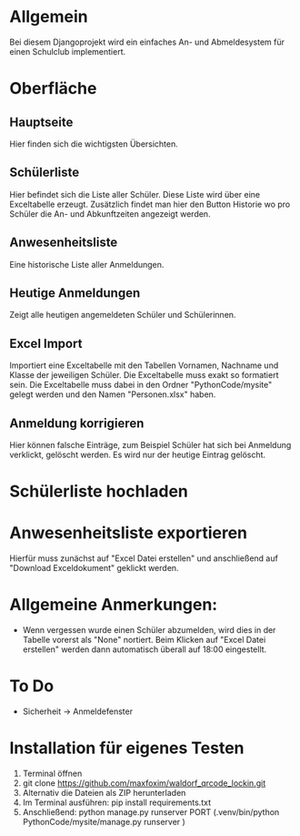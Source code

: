 # Allgemein
Bei diesem Djangoprojekt wird ein einfaches An- und Abmeldesystem für einen Schulclub implementiert.

# Oberfläche

## Hauptseite
Hier finden sich die wichtigsten Übersichten.

## Schülerliste
Hier befindet sich die Liste aller Schüler. Diese Liste wird über eine Exceltabelle erzeugt. Zusätzlich findet man hier den Button Historie wo pro Schüler die An- und Abkunftzeiten angezeigt werden.

## Anwesenheitsliste
Eine historische Liste aller Anmeldungen.

## Heutige Anmeldungen
Zeigt alle heutigen angemeldeten Schüler und Schülerinnen.

## Excel Import
Importiert eine Exceltabelle mit den Tabellen Vornamen, Nachname und Klasse der jeweiligen Schüler. Die Exceltabelle muss exakt so formatiert sein. Die Exceltabelle muss dabei in den Ordner "PythonCode/mysite" gelegt werden und den Namen "Personen.xlsx" haben.

## Anmeldung korrigieren
Hier können falsche Einträge, zum Beispiel Schüler hat sich bei Anmeldung verklickt, gelöscht werden. Es wird nur der heutige Eintrag gelöscht. 

# Schülerliste hochladen

# Anwesenheitsliste exportieren
Hierfür muss zunächst auf "Excel Datei erstellen" und anschließend auf "Download Exceldokument" geklickt werden. 

# Allgemeine Anmerkungen:
-   Wenn vergessen wurde einen Schüler abzumelden, wird dies in der Tabelle vorerst als "None" nortiert. Beim Klicken auf "Excel Datei erstellen" werden dann automatisch überall auf 18:00 eingestellt.

# To Do
-   Sicherheit -> Anmeldefenster

# Installation für eigenes Testen
1) Terminal öffnen
2) git clone https://github.com/maxfoxim/waldorf_qrcode_lockin.git
3) Alternativ die Dateien als ZIP herunterladen
4) Im Terminal ausführen: pip install requirements.txt
5) Anschließend: python manage.py runserver PORT (.venv/bin/python PythonCode/mysite/manage.py runserver )


